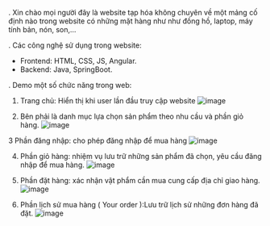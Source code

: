 . Xin chào mọi người đây là website tạp hóa không chuyên về một mảng cố định nào
trong website có những mặt hàng như như đồng hồ, laptop, máy tính bản, nón, son,...

. Các công nghệ sử dụng trong website:
  - Frontend: HTML, CSS, JS, Angular.
  - Backend: Java, SpringBoot.

. Demo một số chức năng trong web:

1. Trang chủ: Hiển thị khi user lần đầu truy cập website
![image](https://github.com/user-attachments/assets/3cfb9d91-bc11-45bf-8186-4a8f77ab8abd)

2. Bên phải là danh mục lựa chọn sản phẩm theo nhu cầu và phần giỏ hàng.
![image](https://github.com/user-attachments/assets/74568ea2-a21e-4028-b207-3eeb730186e5)

3 Phần đăng nhập: cho phép đăng nhập để mua hàng
![image](https://github.com/user-attachments/assets/68c4b6de-4912-43b1-a51d-a3db1589adcb)

4. Phần giỏ hàng: nhiệm vụ lưu trữ những sản phẩm đã chọn, yêu cầu đăng nhập để mua hàng.
![image](https://github.com/user-attachments/assets/05e8fbbd-7268-411b-bb78-936aac0a5cce)

5. Phần đặt hàng: xác nhận vật phẩm cần mua cung cấp địa chỉ giao hàng.
![image](https://github.com/user-attachments/assets/9fd1037b-06b0-480f-a9a0-20d58ef027ea)

6. Phần lịch sử mua hàng ( Your order ):Lưu trữ lịch sử những đơn hàng đã đặt.
![image](https://github.com/user-attachments/assets/8b67b786-0eec-428f-8593-77df3d3c05ae)


